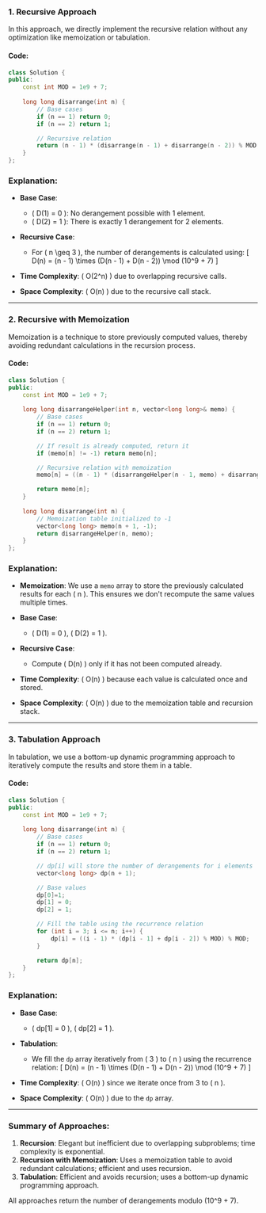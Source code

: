 ### 1. Recursive Approach

In this approach, we directly implement the recursive relation without any optimization like memoization or tabulation.

#### Code:

```cpp
class Solution {
public:
    const int MOD = 1e9 + 7;
    
    long long disarrange(int n) {
        // Base cases
        if (n == 1) return 0;
        if (n == 2) return 1;

        // Recursive relation
        return (n - 1) * (disarrange(n - 1) + disarrange(n - 2)) % MOD;
    }
};
```

### **Explanation**:
- **Base Case**:
  - \( D(1) = 0 \): No derangement possible with 1 element.
  - \( D(2) = 1 \): There is exactly 1 derangement for 2 elements.
  
- **Recursive Case**:
  - For \( n \geq 3 \), the number of derangements is calculated using:
    \[
    D(n) = (n - 1) \times (D(n - 1) + D(n - 2)) \mod (10^9 + 7)
    \]
  
- **Time Complexity**: \( O(2^n) \) due to overlapping recursive calls.
- **Space Complexity**: \( O(n) \) due to the recursive call stack.

---

### 2. Recursive with Memoization

Memoization is a technique to store previously computed values, thereby avoiding redundant calculations in the recursion process.

#### Code:

```cpp
class Solution {
public:
    const int MOD = 1e9 + 7;
    
    long long disarrangeHelper(int n, vector<long long>& memo) {
        // Base cases
        if (n == 1) return 0;
        if (n == 2) return 1;

        // If result is already computed, return it
        if (memo[n] != -1) return memo[n];

        // Recursive relation with memoization
        memo[n] = ((n - 1) * (disarrangeHelper(n - 1, memo) + disarrangeHelper(n - 2, memo)) % MOD) % MOD;

        return memo[n];
    }
    
    long long disarrange(int n) {
        // Memoization table initialized to -1
        vector<long long> memo(n + 1, -1);
        return disarrangeHelper(n, memo);
    }
};
```

### **Explanation**:
- **Memoization**: We use a `memo` array to store the previously calculated results for each \( n \). This ensures we don't recompute the same values multiple times.
  
- **Base Case**: 
  - \( D(1) = 0 \), \( D(2) = 1 \).
  
- **Recursive Case**: 
  - Compute \( D(n) \) only if it has not been computed already.

- **Time Complexity**: \( O(n) \) because each value is calculated once and stored.
- **Space Complexity**: \( O(n) \) due to the memoization table and recursion stack.

---

### 3. Tabulation Approach

In tabulation, we use a bottom-up dynamic programming approach to iteratively compute the results and store them in a table.

#### Code:

```cpp
class Solution {
public:
    const int MOD = 1e9 + 7;
    
    long long disarrange(int n) {
        // Base cases
        if (n == 1) return 0;
        if (n == 2) return 1;

        // dp[i] will store the number of derangements for i elements
        vector<long long> dp(n + 1);

        // Base values
        dp[0]=1;
        dp[1] = 0;
        dp[2] = 1;

        // Fill the table using the recurrence relation
        for (int i = 3; i <= n; i++) {
            dp[i] = ((i - 1) * (dp[i - 1] + dp[i - 2]) % MOD) % MOD;
        }

        return dp[n];
    }
};
```

### **Explanation**:
- **Base Case**:
  - \( dp[1] = 0 \), \( dp[2] = 1 \).
  
- **Tabulation**: 
  - We fill the `dp` array iteratively from \( 3 \) to \( n \) using the recurrence relation:
    \[
    D(n) = (n - 1) \times (D(n - 1) + D(n - 2)) \mod (10^9 + 7)
    \]

- **Time Complexity**: \( O(n) \) since we iterate once from 3 to \( n \).
- **Space Complexity**: \( O(n) \) due to the `dp` array.

---

### Summary of Approaches:
1. **Recursion**: Elegant but inefficient due to overlapping subproblems; time complexity is exponential.
2. **Recursion with Memoization**: Uses a memoization table to avoid redundant calculations; efficient and uses recursion.
3. **Tabulation**: Efficient and avoids recursion; uses a bottom-up dynamic programming approach.

All approaches return the number of derangements modulo \(10^9 + 7\).
